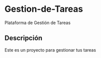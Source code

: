# Gestion-de-Tareas
Plataforma de Gestión de Tareas

## Descripción
Este es un proyecto para gestionar tus tareas
